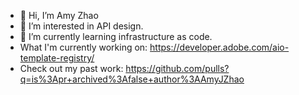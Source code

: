 - 👋 Hi, I’m Amy Zhao
- 👀 I’m interested in API design.
- 🌱 I’m currently learning infrastructure as code.
- What I'm currently working on: https://developer.adobe.com/aio-template-registry/
- Check out my past work: https://github.com/pulls?q=is%3Apr+archived%3Afalse+author%3AAmyJZhao
<!---
AmyJZhao/AmyJZhao is a ✨ special ✨ repository because its `README.md` (this file) appears on your GitHub profile.
You can click the Preview link to take a look at your changes.
--->
